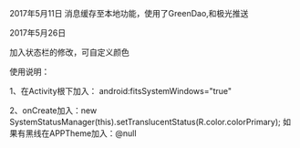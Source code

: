 
2017年5月11日
消息缓存至本地功能，使用了GreenDao,和极光推送

2017年5月26日

加入状态栏的修改，可自定义颜色

使用说明：

1、在Activity根下加入： android:fitsSystemWindows="true"

2、onCreate加入：new SystemStatusManager(this).setTranslucentStatus(R.color.colorPrimary);
如果有黑线在APPTheme加入：<item name="android:windowContentOverlay">@null</item>
